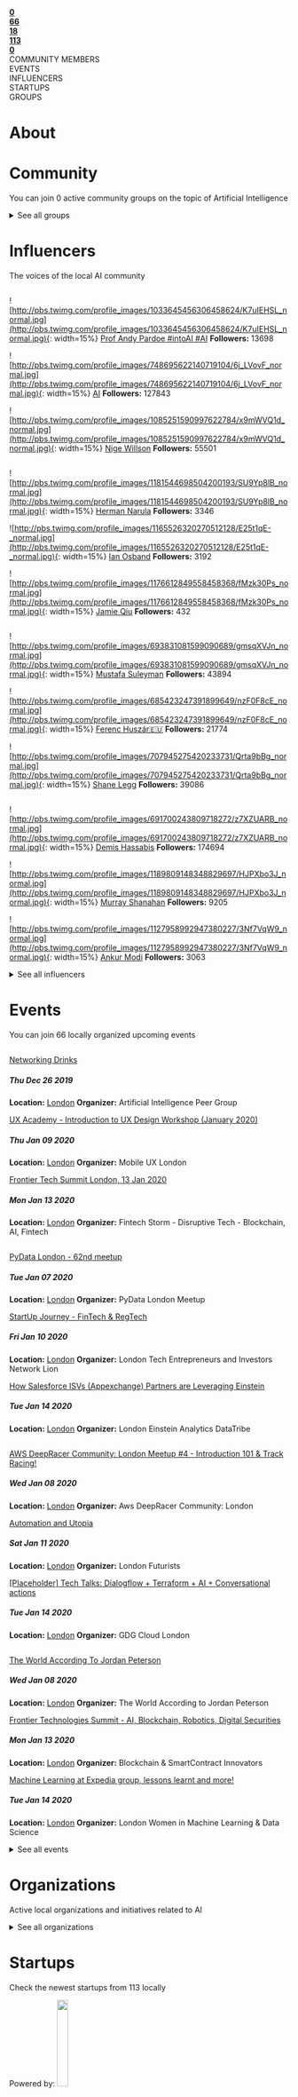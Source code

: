 <!-- TITLE: London AI -->





<div class=CityPageSpecific>

<div class=status>
<div class=column>
<a href="#ecosystems"><strong>0</strong></a>
</div>
<div class=column>
<a href="#events" ><strong>66</strong></a>
</div>
<div class=column>
<a href="#community" ><strong>18</strong></a>
</div>
<div class=column>
<a href="#startups" ><strong>113</a></strong>
</div>
<div class=column>
<a href="#community" ><strong>0</a></strong>
</div>
</div>
<div class=status>
<div class=column>COMMUNITY MEMBERS</div>
<div class=column>EVENTS</div>
<div class=column>INFLUENCERS</div>
<div class=column>STARTUPS</div>
<div class=column>GROUPS</div></div>

</div>

# About

<!-- ADMINS SHOULD WRITE OVERVIEW FOR CITIES IN <div class=overview> SECTION OF ABOUT

    First line of overview should have information of ambassador for specific city. 
    You can find  format HERE:

    <strong>CONTACT: [Ambassador name](Link to ambassador profile(MUST HAVE http OR https)) </strong>

    You can copy this and change ambassador name and link accordingly!
 -->

<div class=overview>

</div>

<div class=status>

</div>

</div>

# Community
You can join 0 active community groups on the topic of Artificial Intelligence
<div class=groups>

<div class=column id=0>

</div>
<div class=column id=1>

</div>
<div class=column id=2>

</div>
<div class=column id=3>

</div>


</div>

<div class=groups id="list">

<details>
<summary class="sum">See all groups</summary>



<div class=column id=0>

</div>
<div class=column id=1>

</div>
<div class=column id=2>

</div>
<div class=column id=3>

</div>

</details>

</div>

# Influencers
The voices of the local AI community
<div class=influencers>

<div class=column id=0>

![http://pbs.twimg.com/profile_images/1033645456306458624/K7uIEHSL_normal.jpg](http://pbs.twimg.com/profile_images/1033645456306458624/K7uIEHSL_normal.jpg){: width=15%}
[Prof Andy Pardoe #intoAI #AI](https://twitter.com/Pardoe_AI)
**Followers:** 13698


![http://pbs.twimg.com/profile_images/748695622140719104/6j_LVovF_normal.jpg](http://pbs.twimg.com/profile_images/748695622140719104/6j_LVovF_normal.jpg){: width=15%}
[AI](https://twitter.com/DeepLearn007)
**Followers:** 127843


![http://pbs.twimg.com/profile_images/1085251590997622784/x9mWVQ1d_normal.jpg](http://pbs.twimg.com/profile_images/1085251590997622784/x9mWVQ1d_normal.jpg){: width=15%}
[Nige Willson](https://twitter.com/nigewillson)
**Followers:** 55501


</div>
<div class=column id=1>

![http://pbs.twimg.com/profile_images/1181544698504200193/SU9Yp8lB_normal.jpg](http://pbs.twimg.com/profile_images/1181544698504200193/SU9Yp8lB_normal.jpg){: width=15%}
[Herman Narula](https://twitter.com/HermanNarula)
**Followers:** 3346


![http://pbs.twimg.com/profile_images/1165526320270512128/E25t1qE-_normal.jpg](http://pbs.twimg.com/profile_images/1165526320270512128/E25t1qE-_normal.jpg){: width=15%}
[Ian Osband](https://twitter.com/IanOsband)
**Followers:** 3192


![http://pbs.twimg.com/profile_images/1176612849558458368/fMzk30Ps_normal.jpg](http://pbs.twimg.com/profile_images/1176612849558458368/fMzk30Ps_normal.jpg){: width=15%}
[Jamie Qiu](https://twitter.com/jamieqiu)
**Followers:** 432


</div>
<div class=column id=2>

![http://pbs.twimg.com/profile_images/693831081599090689/gmsqXVJn_normal.jpg](http://pbs.twimg.com/profile_images/693831081599090689/gmsqXVJn_normal.jpg){: width=15%}
[Mustafa Suleyman](https://twitter.com/mustafasuleymn)
**Followers:** 43894


![http://pbs.twimg.com/profile_images/685423247391899649/nzF0F8cE_normal.jpg](http://pbs.twimg.com/profile_images/685423247391899649/nzF0F8cE_normal.jpg){: width=15%}
[Ferenc Huszár🇪🇺](https://twitter.com/fhuszar)
**Followers:** 21774


![http://pbs.twimg.com/profile_images/707945275420233731/Qrta9bBg_normal.jpg](http://pbs.twimg.com/profile_images/707945275420233731/Qrta9bBg_normal.jpg){: width=15%}
[Shane Legg](https://twitter.com/ShaneLegg)
**Followers:** 39086


</div>
<div class=column id=3>

![http://pbs.twimg.com/profile_images/691700243809718272/z7XZUARB_normal.jpg](http://pbs.twimg.com/profile_images/691700243809718272/z7XZUARB_normal.jpg){: width=15%}
[Demis Hassabis](https://twitter.com/demishassabis)
**Followers:** 174694


![http://pbs.twimg.com/profile_images/1189809148348829697/HJPXbo3J_normal.jpg](http://pbs.twimg.com/profile_images/1189809148348829697/HJPXbo3J_normal.jpg){: width=15%}
[Murray Shanahan](https://twitter.com/mpshanahan)
**Followers:** 9205


![http://pbs.twimg.com/profile_images/1127958992947380227/3Nf7VqW9_normal.jpg](http://pbs.twimg.com/profile_images/1127958992947380227/3Nf7VqW9_normal.jpg){: width=15%}
[Ankur Modi](https://twitter.com/ankurmodi)
**Followers:** 3063


</div>

</div>

<div class=influencers id="list">

<details>
<summary class="sum">See all influencers</summary>



<div class=column id=0>

![http://pbs.twimg.com/profile_images/608384474292846592/6HNevMZN_normal.jpg](http://pbs.twimg.com/profile_images/608384474292846592/6HNevMZN_normal.jpg){: width=15%}
[Dr Adam Rutherford](https://twitter.com/AdamRutherford)
**Followers:** 75044


![http://pbs.twimg.com/profile_images/1085865643801341952/-ZHOue1j_normal.jpg](http://pbs.twimg.com/profile_images/1085865643801341952/-ZHOue1j_normal.jpg){: width=15%}
[Alex Housley](https://twitter.com/ahousley)
**Followers:** 2565


</div>
<div class=column id=1>

![http://pbs.twimg.com/profile_images/574970362326315008/Z8tE0u57_normal.jpeg](http://pbs.twimg.com/profile_images/574970362326315008/Z8tE0u57_normal.jpeg){: width=15%}
[James Duez](https://twitter.com/jamesduez)
**Followers:** 1691


![http://pbs.twimg.com/profile_images/1147515941082861568/4tK6oJo7_normal.jpg](http://pbs.twimg.com/profile_images/1147515941082861568/4tK6oJo7_normal.jpg){: width=15%}
[Joanna J Bryson](https://twitter.com/j2bryson)
**Followers:** 22141


</div>
<div class=column id=2>

![http://pbs.twimg.com/profile_images/613813056976605184/4M7V1iuj_normal.jpg](http://pbs.twimg.com/profile_images/613813056976605184/4M7V1iuj_normal.jpg){: width=15%}
[Tarakul Abedin](https://twitter.com/tarakul)
**Followers:** 48


</div>
<div class=column id=3>

![http://pbs.twimg.com/profile_images/700354784667299841/ga4p_5mp_normal.jpg](http://pbs.twimg.com/profile_images/700354784667299841/ga4p_5mp_normal.jpg){: width=15%}
[Rodolfo Rosini ☕️✨](https://twitter.com/rodolfor)
**Followers:** 4351


</div>

</details>


</div>


# Events
You can join 66 locally organized upcoming events
<div class=events>

<div class=column id=0>

[Networking Drinks](https://www.meetup.com/AI-peer-group/events/jlrbwqyzqbjc/)
##### Thu Dec 26 2019
**Location:** [London](/London/home/)
**Organizer:** Artificial Intelligence Peer Group


[UX Academy - Introduction to UX Design Workshop (January 2020)](https://www.meetup.com/MobileUXLondon/events/267221093/)
##### Thu Jan 09 2020
**Location:** [London](/London/home/)
**Organizer:** Mobile UX London


[Frontier Tech Summit London, 13 Jan 2020 ](https://www.meetup.com/fintechstorm/events/266732898/)
##### Mon Jan 13 2020
**Location:** [London](/London/home/)
**Organizer:** Fintech Storm - Disruptive Tech - Blockchain, AI, Fintech


</div>
<div class=column id=1>

[PyData London - 62nd meetup](https://www.meetup.com/PyData-London-Meetup/events/267356017/)
##### Tue Jan 07 2020
**Location:** [London](/London/home/)
**Organizer:** PyData London Meetup


[StartUp Journey - FinTech & RegTech](https://www.meetup.com/London-Tech-Entrepreneurs-And-Investors-Network-LION/events/267344371/)
##### Fri Jan 10 2020
**Location:** [London](/London/home/)
**Organizer:** London Tech Entrepreneurs and Investors Network Lion


[How Salesforce ISVs (Appexchange) Partners are Leveraging Einstein](https://www.meetup.com/London-Einstein-Analytics-Meetup/events/266972544/)
##### Tue Jan 14 2020
**Location:** [London](/London/home/)
**Organizer:** London Einstein Analytics DataTribe


</div>
<div class=column id=2>

[AWS DeepRacer Community: London Meetup #4 - Introduction 101 & Track Racing!](https://www.meetup.com/AWS-DeepRacer-Community-London/events/266578583/)
##### Wed Jan 08 2020
**Location:** [London](/London/home/)
**Organizer:** Aws DeepRacer Community: London


[Automation and Utopia](https://www.meetup.com/London-Futurists/events/266063616/)
##### Sat Jan 11 2020
**Location:** [London](/London/home/)
**Organizer:** London Futurists


[[Placeholder] Tech Talks: Dialogflow + Terraform + AI + Conversational actions](https://www.meetup.com/gdgcloud/events/267108568/)
##### Tue Jan 14 2020
**Location:** [London](/London/home/)
**Organizer:** GDG Cloud London


</div>
<div class=column id=3>

[The World According To Jordan Peterson](https://www.meetup.com/The-World-According-to-Jordan-Peterson/events/qwftlrybccblb/)
##### Wed Jan 08 2020
**Location:** [London](/London/home/)
**Organizer:** The World According to Jordan Peterson


[Frontier Technologies Summit - AI, Blockchain, Robotics, Digital Securities](https://www.meetup.com/Blockchain-SmartContract-Innovators/events/266142891/)
##### Mon Jan 13 2020
**Location:** [London](/London/home/)
**Organizer:** Blockchain & SmartContract Innovators


[Machine Learning at Expedia group, lessons learnt and more! ](https://www.meetup.com/London-Women-in-Machine-Learning-and-Data-Science/events/267184529/)
##### Tue Jan 14 2020
**Location:** [London](/London/home/)
**Organizer:** London Women in Machine Learning & Data Science


</div>

</div>

<div class=events id="list">

<details>
<summary class="sum">See all events</summary>



<div class=column id=0>

[Two journeys on data and Einstein to enable your business](https://www.meetup.com/London-Einstein-Analytics-Meetup/events/266972544/)
##### Tue Jan 14 2020
**Location:** [London](/London/home/)
**Organizer:** London Einstein Analytics DataTribe


[UX Academy - Introduction to Conversational Design Workshop (January 2020)](https://www.meetup.com/MobileUXLondon/events/267221118/)
##### Wed Jan 15 2020
**Location:** [London](/London/home/)
**Organizer:** Mobile UX London


[Scalability of blockchain based platforms : what's the challenge?](https://www.meetup.com/Trustless-Ecosystems/events/ccrqpqyzkbhc/)
##### Thu Jan 16 2020
**Location:** [London](/London/home/)
**Organizer:** #TrustlessEcosystems: platforms empowered by AI & blockchain


[Microsoft for Startups  |  Sales & Marketing Analytics](https://www.meetup.com/Microsoft-Reactor-London/events/266671538/)
##### Thu Jan 16 2020
**Location:** [London](/London/home/)
**Organizer:** Microsoft Reactor London


[Global Diversity CFP Day ](https://www.meetup.com/Microsoft-Reactor-London/events/267136302/)
##### Sat Jan 18 2020
**Location:** [London](/London/home/)
**Organizer:** Microsoft Reactor London


[Microsoft Startups | ScaleUp Graduation](https://www.meetup.com/Microsoft-Reactor-London/events/267258659/)
##### Tue Jan 21 2020
**Location:** [London](/London/home/)
**Organizer:** Microsoft Reactor London


[London ABM Meetup](https://www.meetup.com/London-Agent-based-Modelling-Meetup/events/267271176/)
##### Thu Jan 23 2020
**Location:** [London](/London/home/)
**Organizer:** London Agent-based Modelling Meetup


[Authentication Without Passwords](https://www.meetup.com/Microsoft-Reactor-London/events/267316718/)
##### Tue Jan 28 2020
**Location:** [London](/London/home/)
**Organizer:** Microsoft Reactor London


[UX Academy - 8 Weeks Beginner UX Course](https://www.meetup.com/MobileUXLondon/events/264693056/)
##### Wed Jan 29 2020
**Location:** [London](/London/home/)
**Organizer:** Mobile UX London


[Making Your Data Useful for Analysis](https://www.meetup.com/Microsoft-Reactor-London/events/265947719/)
##### Tue Feb 04 2020
**Location:** [London](/London/home/)
**Organizer:** Microsoft Reactor London


[Augmenting Reality - February 2020](https://www.meetup.com/Augmenting-Reality/events/266408785/)
##### Thu Feb 06 2020
**Location:** [London](/London/home/)
**Organizer:** Augmenting Reality


[Grakn Cosmos (Day 2): Knowledge Graph in ML, NLP, Biotech, Security, Robotics](https://www.meetup.com/grakn-london/events/267341588/)
##### Fri Feb 07 2020
**Location:** [London](/London/home/)
**Organizer:** Grakn London Engineers


[Mini Workshop: Build your 1st Twitter Bot with Azure Serverless & Github actions](https://www.meetup.com/Microsoft-Reactor-London/events/267316785/)
##### Tue Feb 18 2020
**Location:** [London](/London/home/)
**Organizer:** Microsoft Reactor London


[[Placeholder] IWD Women Techmakers 2020](https://www.meetup.com/gdgcloud/events/266592748/)
##### Mon Mar 02 2020
**Location:** [London](/London/home/)
**Organizer:** GDG Cloud London


</div>
<div class=column id=1>

[Introduction to Go (Golang)](https://www.meetup.com/Red-Sprite/events/267292994/)
##### Tue Jan 14 2020
**Location:** [London](/London/home/)
**Organizer:** Red Sprite


[Ulrich Nogel - It’s all about Liquidity - Europe Cash Equity Trading Trends](https://www.meetup.com/thalesians/events/267226283/)
##### Wed Jan 15 2020
**Location:** [London](/London/home/)
**Organizer:** The Thalesians


[Microsoft for Startups  |  IP (Legal)](https://www.meetup.com/Microsoft-Reactor-London/events/266671449/)
##### Thu Jan 16 2020
**Location:** [London](/London/home/)
**Organizer:** Microsoft Reactor London


[Microsoft for Startups  |  Marketing Content Strategy](https://www.meetup.com/Microsoft-Reactor-London/events/266671569/)
##### Thu Jan 16 2020
**Location:** [London](/London/home/)
**Organizer:** Microsoft Reactor London


[[Placeholder] Workshop: Learning version control with Git](https://www.meetup.com/gdgcloud/events/267277987/)
##### Mon Jan 20 2020
**Location:** [London](/London/home/)
**Organizer:** GDG Cloud London


[Microsoft for Startups | ScaleUp Graduation](https://www.meetup.com/Microsoft-Reactor-London/events/267258659/)
##### Tue Jan 21 2020
**Location:** [London](/London/home/)
**Organizer:** Microsoft Reactor London


[Meetup for tech and deeptech ChiefTechOff,ChiefScientificOff,ChiefDataOfficer](https://www.meetup.com/GyanaAIforeveryone/events/267322021/)
##### Fri Jan 24 2020
**Location:** [London](/London/home/)
**Organizer:** Gyana AI for Everyone


[Augmenting Reality - January 2020](https://www.meetup.com/Augmenting-Reality/events/266408785/)
##### Wed Jan 29 2020
**Location:** [London](/London/home/)
**Organizer:** Augmenting Reality


[Amido x Microsoft: How to bag the best jobs in the tech industry](https://www.meetup.com/Amido-Presents/events/266024459/)
##### Thu Jan 30 2020
**Location:** [London](/London/home/)
**Organizer:** Amido Presents


[UCL School of Management Women's Book Club: Invisible Women by C Criado Perez](https://www.meetup.com/UCL-School-of-Management-Womens-Book-Club/events/266295837/)
##### Tue Feb 04 2020
**Location:** [London](/London/home/)
**Organizer:** UCL School of Management Women's Book Club


[Grakn Cosmos - London's First AI Conference of 2020 [Day 1]](https://www.meetup.com/grakn-london/events/267253371/)
##### Thu Feb 06 2020
**Location:** [London](/London/home/)
**Organizer:** Grakn London Engineers


[Blockchain beyond the Hype: Real-life solution on Azure](https://www.meetup.com/Microsoft-Reactor-London/events/267316738/)
##### Tue Feb 11 2020
**Location:** [London](/London/home/)
**Organizer:** Microsoft Reactor London


[[PlaceHolder] Google Stadia Event](https://www.meetup.com/gdgcloud/events/264566678/)
##### Fri Feb 21 2020
**Location:** [London](/London/home/)
**Organizer:** GDG Cloud London


[DevSecOps: Secure software delivery using Azure DevOps](https://www.meetup.com/Microsoft-Reactor-London/events/267316807/)
##### Tue Mar 10 2020
**Location:** [London](/London/home/)
**Organizer:** Microsoft Reactor London


</div>
<div class=column id=2>

[Azure Workshop: Kubernetes in a Day](https://www.meetup.com/Microsoft-Reactor-London/events/267087661/)
##### Wed Jan 15 2020
**Location:** [London](/London/home/)
**Organizer:** Microsoft Reactor London


[London.Robotics - Launch event](https://www.meetup.com/london-robotics/events/267319949/)
##### Wed Jan 15 2020
**Location:** [London](/London/home/)
**Organizer:** London.Robotics


[Microsoft for Startups  |  GDPR & Data Privacy](https://www.meetup.com/Microsoft-Reactor-London/events/266671469/)
##### Thu Jan 16 2020
**Location:** [London](/London/home/)
**Organizer:** Microsoft Reactor London


[Edge Tech RPA Market Report Launch Party](https://www.meetup.com/The-Official-RPA-Intelligent-Automation-and-AI-Meetup/events/267058514/)
##### Thu Jan 16 2020
**Location:** [London](/London/home/)
**Organizer:** The Official RPA, Intelligent Automation and AI Meetup


[London PyTorch Meetup #5](https://www.meetup.com/London-PyTorch-Meetup/events/266384922/)
##### Tue Jan 21 2020
**Location:** [London](/London/home/)
**Organizer:** London PyTorch Meetup


[Hype or reality: Panel insights into the impact of project data analytics](https://www.meetup.com/London-Project-Data-and-Analytics-meetup/events/266974635/)
##### Wed Jan 22 2020
**Location:** [London](/London/home/)
**Organizer:** London Project Data Analytics Meetup


[Greg Zuckerman - Book talk on RenTech/Jim Simons - The Man Who Solved the Market](https://www.meetup.com/thalesians/events/267228923/)
##### Mon Jan 27 2020
**Location:** [London](/London/home/)
**Organizer:** The Thalesians


[DevOps 2020 Summit](https://www.meetup.com/London-Tech-events-with-Softwire/events/266605811/)
##### Wed Jan 29 2020
**Location:** [London](/London/home/)
**Organizer:** London Tech events with Softwire


[Analyse real-time data with machine learning on Microsoft Azure](https://www.meetup.com/beginners-machine-learning-london/events/265976590/)
##### Thu Jan 30 2020
**Location:** [London](/London/home/)
**Organizer:** Beginners Machine Learning - London


[Using Advanced Machine Learning Models](https://www.meetup.com/Microsoft-Reactor-London/events/265947729/)
##### Wed Feb 05 2020
**Location:** [London](/London/home/)
**Organizer:** Microsoft Reactor London


[Grakn Cosmos (Day 1): Knowledge Graph in ML, NLP, Biotech, Security, Robotics](https://www.meetup.com/grakn-london/events/267253371/)
##### Thu Feb 06 2020
**Location:** [London](/London/home/)
**Organizer:** Grakn London Engineers


[Tech Talk: Developing machine learning algorithms to detect violent propaganda](https://www.meetup.com/data-science-lab/events/267249183/)
##### Wed Feb 12 2020
**Location:** [London](/London/home/)
**Organizer:** Data Science Lab


[Teach the nation to code - London](https://www.meetup.com/london-tech-meetups/events/266945674/)
##### Sat Feb 22 2020
**Location:** [London](/London/home/)
**Organizer:** London Tech MeetUps & Events


</div>
<div class=column id=3>

[Microsoft for Startups Tech Evening](https://www.meetup.com/Microsoft-Reactor-London/events/267088116/)
##### Wed Jan 15 2020
**Location:** [London](/London/home/)
**Organizer:** Microsoft Reactor London


[Trusting AI: build a fair and robust model in production](https://www.meetup.com/IBM-Code-London/events/267294442/)
##### Wed Jan 15 2020
**Location:** [London](/London/home/)
**Organizer:** IBM Code London


[Microsoft for Startups  |  IP (Tech Due Diligence)](https://www.meetup.com/Microsoft-Reactor-London/events/266671512/)
##### Thu Jan 16 2020
**Location:** [London](/London/home/)
**Organizer:** Microsoft Reactor London


[Another Friday afternoon workshop...might suit you or one of your ensemble...?](https://www.meetup.com/CognitionX-Community/events/267246735/)
##### Fri Jan 17 2020
**Location:** [London](/London/home/)
**Organizer:** Applied AI & Data Science Innovation - with CognitionX


[WiDS (Women in Data Science) - January Meetup](https://www.meetup.com/WiDSLondon/events/267082664/)
##### Tue Jan 21 2020
**Location:** [London](/London/home/)
**Organizer:** Women in Data Science (WiDS) London


[Data modelling in Cosmos DB like a Cosmonaut](https://www.meetup.com/Microsoft-Reactor-London/events/265114125/)
##### Thu Jan 23 2020
**Location:** [London](/London/home/)
**Organizer:** Microsoft Reactor London


[Voice Meetup: what3words edition!](https://www.meetup.com/Messaging-Bots-London/events/267294132/)
##### Tue Jan 28 2020
**Location:** [London](/London/home/)
**Organizer:** Chatbots & Voice Assistants London


[Raspberry Pint - Raspberry Pi and other Digital Making Fun](https://www.meetup.com/Microsoft-Reactor-London/events/266604822/)
##### Wed Jan 29 2020
**Location:** [London](/London/home/)
**Organizer:** Microsoft Reactor London


[London Microsoft DevOps MeetUp](https://www.meetup.com/Microsoft-Reactor-London/events/266235783/)
##### Mon Feb 03 2020
**Location:** [London](/London/home/)
**Organizer:** Microsoft Reactor London


[Applied AI & DevOps hosted by WorldRemit ](https://www.meetup.com/Applied-AI-DevOps/events/266971954/)
##### Wed Feb 05 2020
**Location:** [London](/London/home/)
**Organizer:** Applied AI & DevOps


[Day classroom based workshop in quantum computing advances](https://www.meetup.com/London-Quantum-computing-training-and-coding-course/events/265409784/)
##### Fri Feb 07 2020
**Location:** [London](/London/home/)
**Organizer:** London Quantum Computing; Training and Coding Course


[Building & Deploying Serverless applications to the Cloud using Nest.js](https://www.meetup.com/Microsoft-Reactor-London/events/265868971/)
##### Tue Feb 18 2020
**Location:** [London](/London/home/)
**Organizer:** Microsoft Reactor London


[Analytics | Building a Content Analytics Feedback Loop to Boost Sales](https://www.meetup.com/Digital/events/267062708/)
##### Tue Feb 25 2020
**Location:** [London](/London/home/)
**Organizer:** Outreach Digital | The Marketing, Analytics, UX & Tech Club


</div>
</details>
</div>


<!-- WHEN ADDING NEW ORGANIZATIONS PLEASE FOLLOW THIS SCHEMA
#### Organization_Name
Organization_Category
**Organizer:** Name_Of_Organization_Leader
Link_To_Organization's_Website_or_Page
**Description:** Organization's_Description
NOT FOLLOWING THIS SCHEMA WILL RESULT IN INACCURACY IN DATABASE SO BE CAREFUL!
EVERY CHARACTER LIKE # AND * ARE VITAL, SO WE ADVISE YOU TO COPY THE SCHEMA AND JUST FILL IN THE DATA IN POSITION
BETWEEN EVERY ORGANIZATION SCHEMA SHOULD BE BLANK LINE -->

# Organizations
Active local organizations and initiatives related to AI
<div class=organizations>

<div class=column id=0>

</div>
<div class=column id=1>

</div>
<div class=column id=2>

</div>
<div class=column id=3>

</div>
</div>

<div class=organizations id="list">

<details>
<summary class="sum">See all organizations</summary>



<div class=column id=0>

</div>
<div class=column id=1>

</div>
<div class=column id=2>

</div>
<div class=column id=3>

</div>
</details>


</div>


# Startups
Check the newest startups from 113 locally

<div class=logoCB>
Powered by: <a href="https://crunchbase.com/"><img src="/images/Crunchbase_logo_crop.png" style="width:20%;"/></a>
</div>
<div class=startups>

<div class=column id=0>

![http://public.crunchbase.com/t_api_images/bdyfpxlobeob4ze6hajk](http://public.crunchbase.com/t_api_images/bdyfpxlobeob4ze6hajk){: width=15%}
[Supplier.ai](https://www.crunchbase.com/organization/supplier-ai)
**Activity:** Procurement, Supply Chain Management, Facilities Support Services, Artificial Intelligence, Property Management, Cloud Data Services, Information Technology
**Investment in USD:** 67,000,000
**Location:** [London](/London/home/)


![http://public.crunchbase.com/t_api_images/okzn9xgwxkgfq17fvwey](http://public.crunchbase.com/t_api_images/okzn9xgwxkgfq17fvwey){: width=15%}
[Trade Ledger](https://www.crunchbase.com/organization/trade-ledger)
**Activity:** Lending, Analytics, Artificial Intelligence, Information Technology, Information Services
**Investment in USD:** 1,929,888
**Location:** [London](/London/home/)


![http://public.crunchbase.com/t_api_images/sfh4mhdlns9pmx7yyb3p](http://public.crunchbase.com/t_api_images/sfh4mhdlns9pmx7yyb3p){: width=15%}
[Avasa AI](https://www.crunchbase.com/organization/avasa-ai)
**Activity:** Internet, Marketplace, Rental Property, Real Estate, Artificial Intelligence
**Investment in USD:** 401,238
**Location:** [London](/London/home/)


</div>
<div class=column id=1>

![http://public.crunchbase.com/t_api_images/jzitlw7xrzlv0ioxs6h3](http://public.crunchbase.com/t_api_images/jzitlw7xrzlv0ioxs6h3){: width=15%}
[Hero Labs](https://www.crunchbase.com/organization/hero-laboratories)
**Activity:** Artificial Intelligence, Information Technology, Manufacturing, Product Research
**Investment in USD:** 3,166,648
**Location:** [London](/London/home/)


![http://public.crunchbase.com/t_api_images/fsztr5svuhtuncdcsfzk](http://public.crunchbase.com/t_api_images/fsztr5svuhtuncdcsfzk){: width=15%}
[Turing Intelligence Technology Limited](https://www.crunchbase.com/organization/turintech)
**Activity:** Artificial Intelligence
**Investment in USD:** 1,286,592
**Location:** [London](/London/home/)


![http://public.crunchbase.com/t_api_images/r3lnoi3uhfr82tymutsw](http://public.crunchbase.com/t_api_images/r3lnoi3uhfr82tymutsw){: width=15%}
[ChAI](https://www.crunchbase.com/organization/chai-d617)
**Activity:** Machine Learning, Financial Services, Software, Artificial Intelligence, Information Technology, Manufacturing
**Investment in USD:** 261,472
**Location:** [London](/London/home/)


</div>
<div class=column id=2>

![http://public.crunchbase.com/t_api_images/frguahauzigryjeiqegf](http://public.crunchbase.com/t_api_images/frguahauzigryjeiqegf){: width=15%}
[RevLifter](https://www.crunchbase.com/organization/revlifter)
**Activity:** E-Commerce, Personalization, Machine Learning, Retail Technology, Marketing Automation, Artificial Intelligence, Enterprise Software, Affiliate Marketing
**Investment in USD:** 2,938,276
**Location:** [London](/London/home/)


![http://public.crunchbase.com/t_api_images/iir5jxegpy38gydufnfa](http://public.crunchbase.com/t_api_images/iir5jxegpy38gydufnfa){: width=15%}
[Payhawk](https://www.crunchbase.com/organization/payhawk)
**Activity:** SaaS, Financial Services, Artificial Intelligence, FinTech
**Investment in USD:** 719,793
**Location:** [London](/London/home/)


![http://public.crunchbase.com/t_api_images/kcx8wro2q81dz0klmrto](http://public.crunchbase.com/t_api_images/kcx8wro2q81dz0klmrto){: width=15%}
[Statys](https://www.crunchbase.com/organization/statys)
**Activity:** Analytics, Artificial Intelligence, FinTech
**Investment in USD:** 200,000
**Location:** [London](/London/home/)


</div>
<div class=column id=3>

![http://public.crunchbase.com/t_api_images/kb7afmfssc4i7l44jrfx](http://public.crunchbase.com/t_api_images/kb7afmfssc4i7l44jrfx){: width=15%}
[Futr.](https://www.crunchbase.com/organization/futr-12e7)
**Activity:** Machine Learning, Artificial Intelligence, Information Technology
**Investment in USD:** 2,476,611
**Location:** [London](/London/home/)


![http://public.crunchbase.com/t_api_images/r9izzu2irk7clhkqvfa6](http://public.crunchbase.com/t_api_images/r9izzu2irk7clhkqvfa6){: width=15%}
[The Square](https://www.crunchbase.com/organization/the-square)
**Activity:** Employment, Recruiting, Social Network, Human Resources, Private Social Networking, Artificial Intelligence, Billing, Payments
**Investment in USD:** 595,896
**Location:** [London](/London/home/)


![http://public.crunchbase.com/t_api_images/ckj68c5ag4axy2owszpy](http://public.crunchbase.com/t_api_images/ckj68c5ag4axy2owszpy){: width=15%}
[Auxuman](https://www.crunchbase.com/organization/auxuman)
**Activity:** Internet, Media and Entertainment, Artificial Intelligence
**Investment in USD:** 200,000
**Location:** [London](/London/home/)


</div>

</div>

<div class=startups id="list">

<details>
<summary class="sum">See all startups</summary>

<div class=column id=0>

![http://public.crunchbase.com/t_api_images/otsjey4yykwhkhfefezz](http://public.crunchbase.com/t_api_images/otsjey4yykwhkhfefezz){: width=15%}
[Ascalia](https://www.crunchbase.com/organization/ascalia)
**Activity:** SaaS, Machine Learning, Artificial Intelligence, Predictive Analytics, Smart Cities, Enterprise Software, Internet of Things, Industrial, Industrial Automation
**Investment in USD:** 199,609
**Location:** [London](/London/home/)


![http://public.crunchbase.com/t_api_images/uxnwmmnoudfr6pie9xuj](http://public.crunchbase.com/t_api_images/uxnwmmnoudfr6pie9xuj){: width=15%}
[PSYKHE](https://www.crunchbase.com/organization/psykhe)
**Activity:** E-Commerce, Psychology, Personalization, Machine Learning, Artificial Intelligence, Fashion
**Investment in USD:** 125,000
**Location:** [London](/London/home/)


![http://public.crunchbase.com/t_api_images/e1lisqr3wwr2sfjmz1ie](http://public.crunchbase.com/t_api_images/e1lisqr3wwr2sfjmz1ie){: width=15%}
[Verchable](https://www.crunchbase.com/organization/verchable)
**Activity:** Computer Vision, Artificial Intelligence, Video
**Investment in USD:** 0
**Location:** [London](/London/home/)


![http://public.crunchbase.com/t_api_images/76998025ff436f9856a4](http://public.crunchbase.com/t_api_images/76998025ff436f9856a4){: width=15%}
[Vesign Media](https://www.crunchbase.com/organization/vesign-media)
**Activity:** Internet, Artificial Intelligence, Information Technology
**Investment in USD:** 0
**Location:** [London](/London/home/)


![http://public.crunchbase.com/t_api_images/nptfxrble7lcxipzt2wg](http://public.crunchbase.com/t_api_images/nptfxrble7lcxipzt2wg){: width=15%}
[Humanly](https://www.crunchbase.com/organization/humanly)
**Activity:** Social, Social Impact, Artificial Intelligence
**Investment in USD:** 0
**Location:** [London](/London/home/)


![http://public.crunchbase.com/t_api_images/yp5pmoh7dhwx2akbp2qy](http://public.crunchbase.com/t_api_images/yp5pmoh7dhwx2akbp2qy){: width=15%}
[Kompli Global](https://www.crunchbase.com/organization/kompli-global)
**Activity:** Artificial Intelligence
**Investment in USD:** 0
**Location:** [London](/London/home/)


![/images/startupEmpty.svg.png](/images/startupEmpty.svg.png){: width=15%}
[Funding Souq](https://www.crunchbase.com/organization/funding-souq)
**Activity:** Internet, Crowdfunding, Software, Artificial Intelligence
**Investment in USD:** 0
**Location:** [London](/London/home/)


![http://public.crunchbase.com/t_api_images/n92dljvotjjk7xtijdaf](http://public.crunchbase.com/t_api_images/n92dljvotjjk7xtijdaf){: width=15%}
[OilX](https://www.crunchbase.com/organization/oilx)
**Activity:** Energy, Intelligent Systems, Oil and Gas, Business Intelligence, Trading Platform, SaaS, Analytics, Big Data, Artificial Intelligence, Information Technology
**Investment in USD:** 0
**Location:** [London](/London/home/)


![http://public.crunchbase.com/t_api_images/pkdtwwtvks1s2pd7oqnc](http://public.crunchbase.com/t_api_images/pkdtwwtvks1s2pd7oqnc){: width=15%}
[Speak Ai](https://www.crunchbase.com/organization/speak-ai)
**Activity:** Artificial Intelligence
**Investment in USD:** 0
**Location:** [London](/London/home/)


![http://public.crunchbase.com/t_api_images/azdiejp4uhloadw6nk1t](http://public.crunchbase.com/t_api_images/azdiejp4uhloadw6nk1t){: width=15%}
[tweedle](https://www.crunchbase.com/organization/tweedle)
**Activity:** Recruiting, Human Resources, Artificial Intelligence
**Investment in USD:** 0
**Location:** [London](/London/home/)


![http://public.crunchbase.com/t_api_images/vgm95rtnpdfs0caku4fm](http://public.crunchbase.com/t_api_images/vgm95rtnpdfs0caku4fm){: width=15%}
[Foorme AI](https://www.crunchbase.com/organization/foorme-ai)
**Activity:** Health Care, Apps, Artificial Intelligence
**Investment in USD:** 0
**Location:** [London](/London/home/)


![http://public.crunchbase.com/t_api_images/orpgzwta4wbt7i4w9yjm](http://public.crunchbase.com/t_api_images/orpgzwta4wbt7i4w9yjm){: width=15%}
[Skillennials](https://www.crunchbase.com/organization/skillennials)
**Activity:** Machine Learning, Artificial Intelligence
**Investment in USD:** 0
**Location:** [London](/London/home/)


![http://public.crunchbase.com/t_api_images/tn8uy2sqarbm4fhfgn7p](http://public.crunchbase.com/t_api_images/tn8uy2sqarbm4fhfgn7p){: width=15%}
[One & Only Pro](https://www.crunchbase.com/organization/one-only-pro)
**Activity:** Marketing, Property Development, Residential, Real Estate, Artificial Intelligence, Property Management, Privacy
**Investment in USD:** 0
**Location:** [London](/London/home/)


![http://public.crunchbase.com/t_api_images/saichyoekurx20eye9gm](http://public.crunchbase.com/t_api_images/saichyoekurx20eye9gm){: width=15%}
[HireXtra](https://www.crunchbase.com/organization/hirextra)
**Activity:** Staffing Agency, Artificial Intelligence
**Investment in USD:** 0
**Location:** [London](/London/home/)


![http://public.crunchbase.com/t_api_images/d1of3vmgmrb2kfmnfx3v](http://public.crunchbase.com/t_api_images/d1of3vmgmrb2kfmnfx3v){: width=15%}
[Data Economy](https://www.crunchbase.com/organization/data-economy)
**Activity:** Energy, Real Estate Investment, IT Infrastructure, Data Center, Politics, Cloud Computing, Finance, Legal, Artificial Intelligence, Internet of Things
**Investment in USD:** 0
**Location:** [London](/London/home/)


![http://public.crunchbase.com/t_api_images/c4eb2f0bkqog7keiq60g](http://public.crunchbase.com/t_api_images/c4eb2f0bkqog7keiq60g){: width=15%}
[Applied AI](https://www.crunchbase.com/organization/applied-ai)
**Activity:** Business Development, Machine Learning, Artificial Intelligence, Information Technology
**Investment in USD:** 0
**Location:** [London](/London/home/)


![http://public.crunchbase.com/t_api_images/koffxvc61r7nwqsntgdt](http://public.crunchbase.com/t_api_images/koffxvc61r7nwqsntgdt){: width=15%}
[Worldfree](https://www.crunchbase.com/organization/worldfree)
**Activity:** Financial Services, Cryptocurrency, Artificial Intelligence, Information Technology
**Investment in USD:** 0
**Location:** [London](/London/home/)


![http://public.crunchbase.com/t_api_images/enlil6g3mbaexdivwnzt](http://public.crunchbase.com/t_api_images/enlil6g3mbaexdivwnzt){: width=15%}
[RoxAI](https://www.crunchbase.com/organization/roxai)
**Activity:** SaaS, Machine Learning, Natural Language Processing, Analytics, Artificial Intelligence, Predictive Analytics
**Investment in USD:** 0
**Location:** [London](/London/home/)


![http://public.crunchbase.com/t_api_images/kr0f2y4pxjieztn5drcx](http://public.crunchbase.com/t_api_images/kr0f2y4pxjieztn5drcx){: width=15%}
[Ariel AI](https://www.crunchbase.com/organization/ariel-ai)
**Activity:** Artificial Intelligence, Information Technology
**Investment in USD:** 0
**Location:** [London](/London/home/)


![http://public.crunchbase.com/t_api_images/kxpsi8fq1vwysuczymrk](http://public.crunchbase.com/t_api_images/kxpsi8fq1vwysuczymrk){: width=15%}
[PetaCrunch](https://www.crunchbase.com/organization/petacrunch)
**Activity:** Machine Learning, Media and Entertainment, Data Mining, Artificial Intelligence
**Investment in USD:** 0
**Location:** [London](/London/home/)


![http://public.crunchbase.com/t_api_images/zqmquna8vj9jojqhjqo7](http://public.crunchbase.com/t_api_images/zqmquna8vj9jojqhjqo7){: width=15%}
[Albion AI](https://www.crunchbase.com/organization/albion-ai)
**Activity:** Artificial Intelligence
**Investment in USD:** 0
**Location:** [London](/London/home/)


![http://public.crunchbase.com/t_api_images/sgcxf9pkl50yw5rjqmd9](http://public.crunchbase.com/t_api_images/sgcxf9pkl50yw5rjqmd9){: width=15%}
[Cognetivity Neurosciences](https://www.crunchbase.com/organization/cognetivity-neurosciences)
**Activity:** Medical Device, Health Diagnostics, Artificial Intelligence
**Investment in USD:** 0
**Location:** [London](/London/home/)


![http://public.crunchbase.com/t_api_images/z8zyl0jbk1vvhamfrsuq](http://public.crunchbase.com/t_api_images/z8zyl0jbk1vvhamfrsuq){: width=15%}
[Alana AI](https://www.crunchbase.com/organization/alana-ai)
**Activity:** SaaS, Software, Artificial Intelligence
**Investment in USD:** 0
**Location:** [London](/London/home/)


![http://public.crunchbase.com/t_api_images/thc2asr87ip4w3pq8pcq](http://public.crunchbase.com/t_api_images/thc2asr87ip4w3pq8pcq){: width=15%}
[Neurons Lab](https://www.crunchbase.com/organization/neurons-lab)
**Activity:** Software, Artificial Intelligence, Information Technology
**Investment in USD:** 0
**Location:** [London](/London/home/)


![http://public.crunchbase.com/t_api_images/jbiuksnk7f0b7ogjgrun](http://public.crunchbase.com/t_api_images/jbiuksnk7f0b7ogjgrun){: width=15%}
[Scissero](https://www.crunchbase.com/organization/scissero)
**Activity:** Legal, Software, Artificial Intelligence
**Investment in USD:** 0
**Location:** [London](/London/home/)


![http://public.crunchbase.com/t_api_images/iznosbndcd9vurlb6hhf](http://public.crunchbase.com/t_api_images/iznosbndcd9vurlb6hhf){: width=15%}
[Inspired UK](https://www.crunchbase.com/organization/inspired-uk)
**Activity:** Marketing, Advertising, Digital Marketing, Artificial Intelligence
**Investment in USD:** 0
**Location:** [London](/London/home/)


</div>
<div class=column id=1>

![http://public.crunchbase.com/t_api_images/qco1cljdamfp8i9ctqsg](http://public.crunchbase.com/t_api_images/qco1cljdamfp8i9ctqsg){: width=15%}
[Cumulus1](https://www.crunchbase.com/organization/cumulus1)
**Activity:** GPU, Machine Learning, Cloud Computing, Software, Artificial Intelligence
**Investment in USD:** 191,969
**Location:** [London](/London/home/)


![http://public.crunchbase.com/t_api_images/xrsx9qisp8vd2auxxxra](http://public.crunchbase.com/t_api_images/xrsx9qisp8vd2auxxxra){: width=15%}
[HIGH PROFILE CLUB](https://www.crunchbase.com/organization/high-profile-club)
**Activity:** Artificial Intelligence, Public Relations
**Investment in USD:** 43,804
**Location:** [London](/London/home/)


![http://public.crunchbase.com/t_api_images/inb6rwcda7nlo3fb2bop](http://public.crunchbase.com/t_api_images/inb6rwcda7nlo3fb2bop){: width=15%}
[Vamstar](https://www.crunchbase.com/organization/vamstar)
**Activity:** Pharmaceutical, Procurement, Medical Device, Health Care, Machine Learning, Natural Language Processing, Health Diagnostics, Medical, Big Data, Artificial Intelligence
**Investment in USD:** 0
**Location:** [London](/London/home/)


![http://public.crunchbase.com/t_api_images/fe810314f402f804b4f8](http://public.crunchbase.com/t_api_images/fe810314f402f804b4f8){: width=15%}
[Significant](https://www.crunchbase.com/organization/significant)
**Activity:** Business Information Systems, Artificial Intelligence, Professional Services
**Investment in USD:** 0
**Location:** [London](/London/home/)


![/images/startupEmpty.svg.png](/images/startupEmpty.svg.png){: width=15%}
[SoftwareMining Technologies](https://www.crunchbase.com/organization/softwaremining-technologies)
**Activity:** Computer, Software, Artificial Intelligence
**Investment in USD:** 0
**Location:** [London](/London/home/)


![http://public.crunchbase.com/t_api_images/syxyriq0fu3pmtk8tfjt](http://public.crunchbase.com/t_api_images/syxyriq0fu3pmtk8tfjt){: width=15%}
[T22](https://www.crunchbase.com/organization/t22)
**Activity:** Internet, Hardware, Software, Artificial Intelligence, Information Technology
**Investment in USD:** 0
**Location:** [London](/London/home/)


![http://public.crunchbase.com/t_api_images/iwmjfmgi1qsf1bw8oyft](http://public.crunchbase.com/t_api_images/iwmjfmgi1qsf1bw8oyft){: width=15%}
[Edgify](https://www.crunchbase.com/organization/edgify)
**Activity:** Education, Health Care, Software, Artificial Intelligence
**Investment in USD:** 0
**Location:** [London](/London/home/)


![http://public.crunchbase.com/t_api_images/rk3x121yyexzkr9hpykj](http://public.crunchbase.com/t_api_images/rk3x121yyexzkr9hpykj){: width=15%}
[AuditXprt](https://www.crunchbase.com/organization/auditxprt)
**Activity:** Machine Learning, Software, Artificial Intelligence
**Investment in USD:** 0
**Location:** [London](/London/home/)


![http://public.crunchbase.com/t_api_images/alzyedaaljgagqdmr6tk](http://public.crunchbase.com/t_api_images/alzyedaaljgagqdmr6tk){: width=15%}
[Waive](https://www.crunchbase.com/organization/waive)
**Activity:** Marketing, Digital Marketing, Software, Artificial Intelligence, Predictive Analytics, Information Technology
**Investment in USD:** 0
**Location:** [London](/London/home/)


![http://public.crunchbase.com/t_api_images/lfwprcoxne61jbyki4vy](http://public.crunchbase.com/t_api_images/lfwprcoxne61jbyki4vy){: width=15%}
[SiriusInsight.AI](https://www.crunchbase.com/organization/siriusinsight-ai)
**Activity:** Business Intelligence, Machine Learning, Data Visualization, Computer Vision, Artificial Intelligence, Predictive Analytics, Information Technology, InsurTech
**Investment in USD:** 0
**Location:** [London](/London/home/)


![http://public.crunchbase.com/t_api_images/w3vwycx8ep5j7gxnsqup](http://public.crunchbase.com/t_api_images/w3vwycx8ep5j7gxnsqup){: width=15%}
[Kreo](https://www.crunchbase.com/organization/kreo)
**Activity:** Artificial Intelligence, Information Technology, Information Services
**Investment in USD:** 0
**Location:** [London](/London/home/)


![http://public.crunchbase.com/t_api_images/ktxvz9tqctvrtozipxqc](http://public.crunchbase.com/t_api_images/ktxvz9tqctvrtozipxqc){: width=15%}
[ai nutrition](https://www.crunchbase.com/organization/ai-nutrition)
**Activity:** Education, E-Commerce, Artificial Intelligence
**Investment in USD:** 0
**Location:** [London](/London/home/)


![http://public.crunchbase.com/t_api_images/ypyvmm91hurumoce266f](http://public.crunchbase.com/t_api_images/ypyvmm91hurumoce266f){: width=15%}
[SUPERPERSONAL](https://www.crunchbase.com/organization/superpersonal)
**Activity:** Advertising, Computer, Artificial Intelligence, Fashion, Information Technology, Electronics
**Investment in USD:** 0
**Location:** [London](/London/home/)


![http://public.crunchbase.com/t_api_images/koeg9lw8s7tddyiro7ia](http://public.crunchbase.com/t_api_images/koeg9lw8s7tddyiro7ia){: width=15%}
[Gobaba Ventures](https://www.crunchbase.com/organization/gobaba-ventures)
**Activity:** Blockchain, Big Data, Artificial Intelligence
**Investment in USD:** 0
**Location:** [London](/London/home/)


![http://public.crunchbase.com/t_api_images/g6zxku33go6urzuwsp59](http://public.crunchbase.com/t_api_images/g6zxku33go6urzuwsp59){: width=15%}
[Worldmapper](https://www.crunchbase.com/organization/worldmapper)
**Activity:** Artificial Intelligence, Information Technology
**Investment in USD:** 0
**Location:** [London](/London/home/)


![http://public.crunchbase.com/t_api_images/tizwiqisyvavf26f9msz](http://public.crunchbase.com/t_api_images/tizwiqisyvavf26f9msz){: width=15%}
[Pillar Education](https://www.crunchbase.com/organization/pillar-education)
**Activity:** Big Data, Artificial Intelligence
**Investment in USD:** 0
**Location:** [London](/London/home/)


![/images/startupEmpty.svg.png](/images/startupEmpty.svg.png){: width=15%}
[Book Abacus](https://www.crunchbase.com/organization/book-abacus)
**Activity:** Artificial Intelligence
**Investment in USD:** 0
**Location:** [London](/London/home/)


![http://public.crunchbase.com/t_api_images/wwrddo499k7i6arkg2wv](http://public.crunchbase.com/t_api_images/wwrddo499k7i6arkg2wv){: width=15%}
[Umano AI](https://www.crunchbase.com/organization/umano-ai)
**Activity:** Fitness, Health Care, Artificial Intelligence
**Investment in USD:** 0
**Location:** [London](/London/home/)


![http://public.crunchbase.com/t_api_images/ycmfyp0abf7nylyybfmd](http://public.crunchbase.com/t_api_images/ycmfyp0abf7nylyybfmd){: width=15%}
[Cloud Maker](https://www.crunchbase.com/organization/cloud-maker)
**Activity:** Cloud Infrastructure, Cloud Computing, Artificial Intelligence
**Investment in USD:** 0
**Location:** [London](/London/home/)


![/images/startupEmpty.svg.png](/images/startupEmpty.svg.png){: width=15%}
[Atheros Intelligence](https://www.crunchbase.com/organization/atheros-intelligence)
**Activity:** Artificial Intelligence
**Investment in USD:** 0
**Location:** [London](/London/home/)


![http://public.crunchbase.com/t_api_images/e2iyczqmwenjflyvkezs](http://public.crunchbase.com/t_api_images/e2iyczqmwenjflyvkezs){: width=15%}
[Inspection2](https://www.crunchbase.com/organization/inspection2)
**Activity:** Business Intelligence, SaaS, 3D Technology, Software, Artificial Intelligence, Predictive Analytics, Industrial Automation
**Investment in USD:** 0
**Location:** [London](/London/home/)


![http://public.crunchbase.com/t_api_images/jh5kmsn7alz3oxwq9uba](http://public.crunchbase.com/t_api_images/jh5kmsn7alz3oxwq9uba){: width=15%}
[EQL](https://www.crunchbase.com/organization/eql)
**Activity:** Health Care, Health Diagnostics, Personal Health, Artificial Intelligence
**Investment in USD:** 0
**Location:** [London](/London/home/)


![http://public.crunchbase.com/t_api_images/jck0lnwm8tp04vqsr2ps](http://public.crunchbase.com/t_api_images/jck0lnwm8tp04vqsr2ps){: width=15%}
[EDGE AI Technologies](https://www.crunchbase.com/organization/edge-ai-technologies)
**Activity:** Analytics, Software, Big Data, Artificial Intelligence, Predictive Analytics, Information Technology, FinTech
**Investment in USD:** 0
**Location:** [London](/London/home/)


![http://public.crunchbase.com/t_api_images/ubjpwzntuqpn0f8ah2ca](http://public.crunchbase.com/t_api_images/ubjpwzntuqpn0f8ah2ca){: width=15%}
[Blockchain and Climate Institute](https://www.crunchbase.com/organization/blockchain-and-climate-institute)
**Activity:** Blockchain, Software, Artificial Intelligence
**Investment in USD:** 0
**Location:** [London](/London/home/)


![http://public.crunchbase.com/t_api_images/p6n3c1cznzgqysmovgh7](http://public.crunchbase.com/t_api_images/p6n3c1cznzgqysmovgh7){: width=15%}
[Linkproved](https://www.crunchbase.com/organization/linkproved)
**Activity:** Social Shopping, E-Commerce, Natural Language Processing, Artificial Intelligence
**Investment in USD:** 0
**Location:** [London](/London/home/)


</div>
<div class=column id=2>

![http://public.crunchbase.com/t_api_images/u4wuu98bmyrawmsuj9vl](http://public.crunchbase.com/t_api_images/u4wuu98bmyrawmsuj9vl){: width=15%}
[myTamarin](https://www.crunchbase.com/organization/mytamarin)
**Activity:** Artificial Intelligence, Child Care
**Investment in USD:** 131,435
**Location:** [London](/London/home/)


![http://public.crunchbase.com/t_api_images/fzsvftsiogakcgiycx42](http://public.crunchbase.com/t_api_images/fzsvftsiogakcgiycx42){: width=15%}
[GreenflyAI](https://www.crunchbase.com/organization/greenflyai)
**Activity:** CRM, SaaS, Natural Language Processing, Artificial Intelligence, Customer Service
**Investment in USD:** 33,613
**Location:** [London](/London/home/)


![http://public.crunchbase.com/t_api_images/s0px4iqz5zvherkyspqw](http://public.crunchbase.com/t_api_images/s0px4iqz5zvherkyspqw){: width=15%}
[L3C Cloud](https://www.crunchbase.com/organization/l3c-cloud)
**Activity:** Machine Learning, Analytics, Artificial Intelligence, Linux
**Investment in USD:** 0
**Location:** [London](/London/home/)


![http://public.crunchbase.com/t_api_images/d0e2a5ty2hiaavwahr8i](http://public.crunchbase.com/t_api_images/d0e2a5ty2hiaavwahr8i){: width=15%}
[Serpentine](https://www.crunchbase.com/organization/serpentine)
**Activity:** Marketing, B2C, Social Media, SaaS, Advertising Platforms, Digital Marketing, Artificial Intelligence, B2B
**Investment in USD:** 0
**Location:** [London](/London/home/)


![/images/startupEmpty.svg.png](/images/startupEmpty.svg.png){: width=15%}
[CIPD HR-inform](https://www.crunchbase.com/organization/cipd-hr-inform)
**Activity:** Non Profit, Law Enforcement, Artificial Intelligence
**Investment in USD:** 0
**Location:** [London](/London/home/)


![http://public.crunchbase.com/t_api_images/n4o0rklhw8hytnocf20j](http://public.crunchbase.com/t_api_images/n4o0rklhw8hytnocf20j){: width=15%}
[Art World Insights](https://www.crunchbase.com/organization/art-world-insights)
**Activity:** Machine Learning, Artificial Intelligence, Information Technology
**Investment in USD:** 0
**Location:** [London](/London/home/)


![http://public.crunchbase.com/t_api_images/zjzingbmi3mkreyhoy1s](http://public.crunchbase.com/t_api_images/zjzingbmi3mkreyhoy1s){: width=15%}
[churnly](https://www.crunchbase.com/organization/churnly)
**Activity:** Consumer, Service Industry, Artificial Intelligence
**Investment in USD:** 0
**Location:** [London](/London/home/)


![http://public.crunchbase.com/t_api_images/wes5xmybtmppqhcehylo](http://public.crunchbase.com/t_api_images/wes5xmybtmppqhcehylo){: width=15%}
[Greyparrot AI](https://www.crunchbase.com/organization/greyparrot-ai)
**Activity:** Computer, Artificial Intelligence, Video, Information Technology, Telecommunications
**Investment in USD:** 0
**Location:** [London](/London/home/)


![http://public.crunchbase.com/t_api_images/hviaxoc0mlchv1ffk4jk](http://public.crunchbase.com/t_api_images/hviaxoc0mlchv1ffk4jk){: width=15%}
[Inexia](https://www.crunchbase.com/organization/inexia)
**Activity:** Pharmaceutical, Biotechnology, Artificial Intelligence, Neuroscience
**Investment in USD:** 0
**Location:** [London](/London/home/)


![http://public.crunchbase.com/t_api_images/upxarepw9m4bkmzajubz](http://public.crunchbase.com/t_api_images/upxarepw9m4bkmzajubz){: width=15%}
[Score Genius](https://www.crunchbase.com/organization/score-genius)
**Activity:** Banking, Artificial Intelligence, FinTech
**Investment in USD:** 0
**Location:** [London](/London/home/)


![http://public.crunchbase.com/t_api_images/eijgtnvffftfqqmzsdnj](http://public.crunchbase.com/t_api_images/eijgtnvffftfqqmzsdnj){: width=15%}
[Neurolabs](https://www.crunchbase.com/organization/neurolabs)
**Activity:** E-Commerce, Computer, Software, Artificial Intelligence, Information Technology
**Investment in USD:** 0
**Location:** [London](/London/home/)


![http://public.crunchbase.com/t_api_images/uuophg6etuvytcbr8txb](http://public.crunchbase.com/t_api_images/uuophg6etuvytcbr8txb){: width=15%}
[EN/AI](https://www.crunchbase.com/organization/en-ai)
**Activity:** E-Commerce, Artificial Intelligence
**Investment in USD:** 0
**Location:** [London](/London/home/)


![http://public.crunchbase.com/t_api_images/rz608ldqk0y220sklkd8](http://public.crunchbase.com/t_api_images/rz608ldqk0y220sklkd8){: width=15%}
[FUTURE16](https://www.crunchbase.com/organization/future16)
**Activity:** Artificial Intelligence, Music
**Investment in USD:** 0
**Location:** [London](/London/home/)


![http://public.crunchbase.com/t_api_images/h0tcumdlzshsbjoqjxlp](http://public.crunchbase.com/t_api_images/h0tcumdlzshsbjoqjxlp){: width=15%}
[PLATO Intelligence](https://www.crunchbase.com/organization/plato-intelligence)
**Activity:** Education, Machine Learning, Human Resources, Small and Medium Businesses, Artificial Intelligence
**Investment in USD:** 0
**Location:** [London](/London/home/)


![http://public.crunchbase.com/t_api_images/irj8bqnbrj1pqqjk13ma](http://public.crunchbase.com/t_api_images/irj8bqnbrj1pqqjk13ma){: width=15%}
[Akkiba](https://www.crunchbase.com/organization/akkiba)
**Activity:** Health Care, Machine Learning, Financial Services, Artificial Intelligence, Information Technology
**Investment in USD:** 0
**Location:** [London](/London/home/)


![http://public.crunchbase.com/t_api_images/vldutvtggdiwc2x6e3ml](http://public.crunchbase.com/t_api_images/vldutvtggdiwc2x6e3ml){: width=15%}
[Advanced Logic Analytics](https://www.crunchbase.com/organization/advanced-logic-analytics)
**Activity:** Financial Services, Artificial Intelligence, Information Technology, FinTech
**Investment in USD:** 0
**Location:** [London](/London/home/)


![http://public.crunchbase.com/t_api_images/m92wvxqxotdkuo3irxaj](http://public.crunchbase.com/t_api_images/m92wvxqxotdkuo3irxaj){: width=15%}
[Oyler](https://www.crunchbase.com/organization/oyler)
**Activity:** Artificial Intelligence, Information Technology
**Investment in USD:** 0
**Location:** [London](/London/home/)


![http://public.crunchbase.com/t_api_images/oom6mpgc8hk5giangdq6](http://public.crunchbase.com/t_api_images/oom6mpgc8hk5giangdq6){: width=15%}
[Algorithm X Lab](https://www.crunchbase.com/organization/algorithm-x-lab)
**Activity:** Market Research, Digital Media, Publishing, Machine Learning, Media and Entertainment, Artificial Intelligence, Events, Information Technology
**Investment in USD:** 0
**Location:** [London](/London/home/)


![http://public.crunchbase.com/t_api_images/eaa3cofucyfa1igwffvg](http://public.crunchbase.com/t_api_images/eaa3cofucyfa1igwffvg){: width=15%}
[RevTap.ai](https://www.crunchbase.com/organization/revtap-ai)
**Activity:** E-Commerce, Retail, Software, Artificial Intelligence
**Investment in USD:** 0
**Location:** [London](/London/home/)


![http://public.crunchbase.com/t_api_images/c7scykhvz4kwnwllownh](http://public.crunchbase.com/t_api_images/c7scykhvz4kwnwllownh){: width=15%}
[VCfund.me](https://www.crunchbase.com/organization/vcfund-me)
**Activity:** CRM, SaaS, Machine Learning, Venture Capital, Software, Artificial Intelligence, Information Technology
**Investment in USD:** 0
**Location:** [London](/London/home/)


![http://public.crunchbase.com/t_api_images/gfylvpaz7kg9yjvxur2x](http://public.crunchbase.com/t_api_images/gfylvpaz7kg9yjvxur2x){: width=15%}
[Rooster](https://www.crunchbase.com/organization/rooster-eeaa)
**Activity:** Auto Insurance, Mobile Apps, Artificial Intelligence, InsurTech
**Investment in USD:** 0
**Location:** [London](/London/home/)


![http://public.crunchbase.com/t_api_images/uxbkccpkegb2zxwvmfih](http://public.crunchbase.com/t_api_images/uxbkccpkegb2zxwvmfih){: width=15%}
[Rize Health](https://www.crunchbase.com/organization/rize-health)
**Activity:** Health Care, Recruiting, Machine Learning, Marketplace, Clinical Trials, Cloud Management, Software, Artificial Intelligence, Information Technology
**Investment in USD:** 0
**Location:** [London](/London/home/)


![http://public.crunchbase.com/t_api_images/j67x7lpwvi6ghozz4u5j](http://public.crunchbase.com/t_api_images/j67x7lpwvi6ghozz4u5j){: width=15%}
[BlackSwan Technologies](https://www.crunchbase.com/organization/blackswan-technologies)
**Activity:** Cyber Security, Cloud Computing, Risk Management, Analytics, Software, Big Data, Artificial Intelligence
**Investment in USD:** 0
**Location:** [London](/London/home/)


![http://public.crunchbase.com/t_api_images/85d593a7512edf6fddd8](http://public.crunchbase.com/t_api_images/85d593a7512edf6fddd8){: width=15%}
[Tagdox](https://www.crunchbase.com/organization/tagdox)
**Activity:** Legal Tech, Machine Learning, Artificial Intelligence
**Investment in USD:** 0
**Location:** [London](/London/home/)


![http://public.crunchbase.com/t_api_images/9e5f622ded2ebb712905](http://public.crunchbase.com/t_api_images/9e5f622ded2ebb712905){: width=15%}
[Ubisend](https://www.crunchbase.com/organization/ubisend)
**Activity:** Machine Learning, Software, Artificial Intelligence
**Investment in USD:** 0
**Location:** [London](/London/home/)


</div>
<div class=column id=3>

![http://public.crunchbase.com/t_api_images/ezbntfysxazt0r5lfawm](http://public.crunchbase.com/t_api_images/ezbntfysxazt0r5lfawm){: width=15%}
[NextQuestion](https://www.crunchbase.com/organization/nextquestion)
**Activity:** Machine Learning, Artificial Intelligence, Information Technology, Information Services
**Investment in USD:** 125,108
**Location:** [London](/London/home/)


![http://public.crunchbase.com/t_api_images/momxyrrwmpfguncfzhdz](http://public.crunchbase.com/t_api_images/momxyrrwmpfguncfzhdz){: width=15%}
[Ellipsis Environmental](https://www.crunchbase.com/organization/ellipsis-environmental)
**Activity:** Drones, Artificial Intelligence, Information Technology
**Investment in USD:** 25,000
**Location:** [London](/London/home/)


![/images/startupEmpty.svg.png](/images/startupEmpty.svg.png){: width=15%}
[What Next](https://www.crunchbase.com/organization/what-next)
**Activity:** Business Intelligence, Artificial Intelligence, Manufacturing
**Investment in USD:** 0
**Location:** [London](/London/home/)


![http://public.crunchbase.com/t_api_images/q3ifu4rrv3ojg5hlpoyy](http://public.crunchbase.com/t_api_images/q3ifu4rrv3ojg5hlpoyy){: width=15%}
[Voxly Digital](https://www.crunchbase.com/organization/voxly-digital)
**Activity:** Software, Artificial Intelligence, Information Technology
**Investment in USD:** 0
**Location:** [London](/London/home/)


![http://public.crunchbase.com/t_api_images/mqnhogqj9rjcuoricgt5](http://public.crunchbase.com/t_api_images/mqnhogqj9rjcuoricgt5){: width=15%}
[AVA](https://www.crunchbase.com/organization/ava-07fc)
**Activity:** Machine Learning, Human Resources, Software, Artificial Intelligence, Information Technology
**Investment in USD:** 0
**Location:** [London](/London/home/)


![http://public.crunchbase.com/t_api_images/jrmrueeizqq3okp9iyv3](http://public.crunchbase.com/t_api_images/jrmrueeizqq3okp9iyv3){: width=15%}
[Circulor](https://www.crunchbase.com/organization/circulor)
**Activity:** Blockchain, Machine Learning, Supply Chain Management, Risk Management, Logistics, Big Data, Artificial Intelligence
**Investment in USD:** 0
**Location:** [London](/London/home/)


![http://public.crunchbase.com/t_api_images/wxancjwjchwnxsgmbh2s](http://public.crunchbase.com/t_api_images/wxancjwjchwnxsgmbh2s){: width=15%}
[The Signal Group](https://www.crunchbase.com/organization/the-signal-group)
**Activity:** Shipping, SaaS, Marine Transportation, Marketplace, Transportation, Logistics, Freight Service, Artificial Intelligence, B2B
**Investment in USD:** 0
**Location:** [London](/London/home/)


![http://public.crunchbase.com/t_api_images/b9rkq3lxdm5llmtw6ll7](http://public.crunchbase.com/t_api_images/b9rkq3lxdm5llmtw6ll7){: width=15%}
[Arthronica](https://www.crunchbase.com/organization/arthronica)
**Activity:** Medical Device, Artificial Intelligence
**Investment in USD:** 0
**Location:** [London](/London/home/)


![http://public.crunchbase.com/t_api_images/hglcvhi6wh5twsxavcee](http://public.crunchbase.com/t_api_images/hglcvhi6wh5twsxavcee){: width=15%}
[CourtQuant](https://www.crunchbase.com/organization/courtquant)
**Activity:** Risk Management, Analytics, Legal, Artificial Intelligence, Predictive Analytics, Information Technology
**Investment in USD:** 0
**Location:** [London](/London/home/)


![http://public.crunchbase.com/t_api_images/sz8u8yvlcd9qqigyvzal](http://public.crunchbase.com/t_api_images/sz8u8yvlcd9qqigyvzal){: width=15%}
[Just AI](https://www.crunchbase.com/organization/just-ai)
**Activity:** Software, Artificial Intelligence, Information Technology
**Investment in USD:** 0
**Location:** [London](/London/home/)


![http://public.crunchbase.com/t_api_images/ua7761urtpwfavzm3pcc](http://public.crunchbase.com/t_api_images/ua7761urtpwfavzm3pcc){: width=15%}
[PRODA](https://www.crunchbase.com/organization/proda)
**Activity:** SaaS, Computer, Commercial, Software, Big Data, Artificial Intelligence
**Investment in USD:** 0
**Location:** [London](/London/home/)


![/images/startupEmpty.svg.png](/images/startupEmpty.svg.png){: width=15%}
[TIFY](https://www.crunchbase.com/organization/tify)
**Activity:** Advertising, Artificial Intelligence
**Investment in USD:** 0
**Location:** [London](/London/home/)


![http://public.crunchbase.com/t_api_images/bgmsdfvkrvf9ylt6frli](http://public.crunchbase.com/t_api_images/bgmsdfvkrvf9ylt6frli){: width=15%}
[City Sail](https://www.crunchbase.com/organization/city-sail-fc1c)
**Activity:** Artificial Intelligence, Information Technology
**Investment in USD:** 0
**Location:** [London](/London/home/)


![http://public.crunchbase.com/t_api_images/sf2ua24asklcbofvaetr](http://public.crunchbase.com/t_api_images/sf2ua24asklcbofvaetr){: width=15%}
[TopiHub](https://www.crunchbase.com/organization/topihub)
**Activity:** Advertising, Artificial Intelligence
**Investment in USD:** 0
**Location:** [London](/London/home/)


![/images/startupEmpty.svg.png](/images/startupEmpty.svg.png){: width=15%}
[Mindset](https://www.crunchbase.com/organization/mindset-7106)
**Activity:** Health Care, Biotechnology, Medical, Analytics, Artificial Intelligence
**Investment in USD:** 0
**Location:** [London](/London/home/)


![http://public.crunchbase.com/t_api_images/qsgbvyrmxopibwgvqvkx](http://public.crunchbase.com/t_api_images/qsgbvyrmxopibwgvqvkx){: width=15%}
[Cognitive Business](https://www.crunchbase.com/organization/cognitive-business)
**Activity:** Energy, Oil and Gas, Machine Learning, Industrial Engineering, Wind Energy, Consulting, Software, Solar, Artificial Intelligence, Biomass Energy
**Investment in USD:** 0
**Location:** [London](/London/home/)


![http://public.crunchbase.com/t_api_images/gs4uvwths7a01qdraalm](http://public.crunchbase.com/t_api_images/gs4uvwths7a01qdraalm){: width=15%}
[SKY ENGINE](https://www.crunchbase.com/organization/sky-engine)
**Activity:** Health Care, Robotics, Machine Learning, Agriculture, Sports, Software, Artificial Intelligence
**Investment in USD:** 0
**Location:** [London](/London/home/)


![http://public.crunchbase.com/t_api_images/xnifgzcdzq4ebcj6jmfo](http://public.crunchbase.com/t_api_images/xnifgzcdzq4ebcj6jmfo){: width=15%}
[ThinkSense.ai](https://www.crunchbase.com/organization/thinksense-ai)
**Activity:** Robotics, Software, Artificial Intelligence
**Investment in USD:** 0
**Location:** [London](/London/home/)


![http://public.crunchbase.com/t_api_images/theo0wlfsbvsosuzwite](http://public.crunchbase.com/t_api_images/theo0wlfsbvsosuzwite){: width=15%}
[Manas AI](https://www.crunchbase.com/organization/manas-ai)
**Activity:** E-Commerce, Artificial Intelligence, Information Technology
**Investment in USD:** 0
**Location:** [London](/London/home/)


![http://public.crunchbase.com/t_api_images/ayifyq7p55q6m0mgiw3g](http://public.crunchbase.com/t_api_images/ayifyq7p55q6m0mgiw3g){: width=15%}
[ARWAY](https://www.crunchbase.com/organization/arway)
**Activity:** Indoor Positioning, SaaS, Augmented Reality, Software, Artificial Intelligence
**Investment in USD:** 0
**Location:** [London](/London/home/)


![http://public.crunchbase.com/t_api_images/mk6ohgy9pfiulqjfrivg](http://public.crunchbase.com/t_api_images/mk6ohgy9pfiulqjfrivg){: width=15%}
[PharmSource](https://www.crunchbase.com/organization/pharmsource)
**Activity:** Health Care, Artificial Intelligence
**Investment in USD:** 0
**Location:** [London](/London/home/)


![http://public.crunchbase.com/t_api_images/xhbrqhsep780xtbmvntx](http://public.crunchbase.com/t_api_images/xhbrqhsep780xtbmvntx){: width=15%}
[Digital Mycelium](https://www.crunchbase.com/organization/digital-mycelium)
**Activity:** Blockchain, Web Development, Machine Learning, Content Creators, Infrastructure, Consulting, Artificial Intelligence, Smart Cities, Web Design, Sustainability
**Investment in USD:** 0
**Location:** [London](/London/home/)


![http://public.crunchbase.com/t_api_images/lt2c4lrqtbocfcspc08u](http://public.crunchbase.com/t_api_images/lt2c4lrqtbocfcspc08u){: width=15%}
[Clariti AI](https://www.crunchbase.com/organization/clariti-ai)
**Activity:** Marketing, Machine Learning, Consulting, Software, Artificial Intelligence
**Investment in USD:** 0
**Location:** [London](/London/home/)


![http://public.crunchbase.com/t_api_images/fran4kuoat1p5mqawbzo](http://public.crunchbase.com/t_api_images/fran4kuoat1p5mqawbzo){: width=15%}
[Anything World](https://www.crunchbase.com/organization/anything-world)
**Activity:** Media and Entertainment, Artificial Intelligence
**Investment in USD:** 0
**Location:** [London](/London/home/)


![http://public.crunchbase.com/t_api_images/njop26nl0dh9fgdzqtjl](http://public.crunchbase.com/t_api_images/njop26nl0dh9fgdzqtjl){: width=15%}
[Additive Flow](https://www.crunchbase.com/organization/additive-flow)
**Activity:** 3D Printing, Software, Artificial Intelligence
**Investment in USD:** 0
**Location:** [London](/London/home/)


</div>
</details>

</div>


# Founding Partners

Thanks to our global supporters, this initiative will keep evolving.
<div class=partners>
<div class=column id=0>
<img src="/images/peltarion_logotype_horizontal_red.png" style="width:20%">

[Peltarion](https://peltarion.com/signup/)
<strong>Scale-Up Founding Partner</strong>
A faster deep learning cloud platform - 50 free GPU hours for all AI Wiki friends
</div>

<div class=column id=1>

<img src="/images/Ticketless_logo.png" style="width:20%">

[Ticketless](https://ticketless.ai/)
<strong>Startup Founding Partner</strong>
Workforce performance management for customer support
</div>

</div>

<div class="embed-container"><small><a href="//www.arcgis.com/apps/Embed/index.html?webmap=e9485697909c40baad34647d8d0dbb85&extent=-138.4992,-28.8823,127.2821,65.165&zoom=true&scale=true&search=true&searchextent=true&disable_scroll=true&theme=light" style="color:#0000FF;text-align:left" target="_blank">View larger map</a></small><br><iframe width="1280" height="360" frameborder="0" scrolling="no" marginheight="0" marginwidth="0" title="AI Ecosystem Map" src="//www.arcgis.com/apps/Embed/index.html?webmap=e9485697909c40baad34647d8d0dbb85&extent=-138.4992,-28.8823,127.2821,65.165&zoom=true&previewImage=false&scale=true&search=true&searchextent=true&disable_scroll=true&theme=light"></iframe></div>
